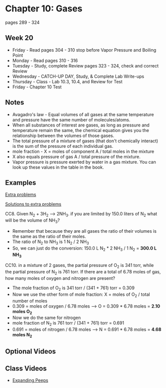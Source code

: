 # Chapter 10: Gases

pages 289 - 324

## Week 20

- Friday - Read pages 304 - 310 stop before Vapor Pressure and Boiling Point 
- Monday - Read pages 310 - 316
- Tuesday - Study, complete Review pages 323 - 324, check and correct Review
- Wednesday - CATCH-UP DAY, Study, & Complete Lab Write-ups
- Thursday - Class - Lab 10.3, 10.4, and Review for Test
- Friday - Chapter 10 Test

## Notes

- Avagadro's law - Equal volumes of all gases at the same temperature and pressure have the same number of molecules/atoms.
- When all substances of interest are gases, as long as pressure and temperature remain the same, the chemical equation gives you the relationship between the volumes of those gases.
- The total pressure of a mixture of gases (that don't chemically interact) is the sum of the pressure of each individual gas.
- mole fraction - X = moles of component A / total moles in the mixture
- X also equals pressure of gas A / total pressure of the mixture.
- Vapor pressure is pressure exerted by water in a gas mixture. You can look up these values in the table in the book.

## Examples

[Extra problems](https://bereanbuilders.com/olc/ddchem/ch10_exprob.pdf)

[Solutions to extra problems](https://bereanbuilders.com/olc/ddchem/ch10_exproba.pdf)

CC8. Given N<sub>2</sub> + 3H<sub>2</sub> --> 2NH<sub>3</sub>. if you are limited by 150.0 liters of N<sub>2</sub> what will be the volume of NH<sub>3</sub>?
- Remember that because they are all gases the ratio of their volumes is the same as the ratio of their moles.
- The ratio of N<sub>2</sub> to NH<sub>3</sub> is 1 N<sub>2</sub> / 2 NH<sub>3</sub>
- So, we can just do the conversion: 150.0 L N<sub>2</sub> * 2 NH<sub>3</sub> / 1 N<sub>2</sub> = **300.0 L NH<sub>3</sub>**

CC10. in a mixture of 2 gases, the partial pressure of O<sub>2</sub> is 341 torr, while the partial pressure of N<sub>2</sub> is 761 torr. If there are a total of 6.78 moles of gas, how many moles of oxygen and nitrogen are present?
- The mole fraction of O<sub>2</sub> is 341 torr / (341 + 761) torr = 0.309
- Now we use the other form of mole fraction: X = moles of O<sub>2</sub> / total number of moles
- 0.309 = moles of oxygen / 6.78 moles --> O = 0.309 * 6.78 moles = **2.10 moles O<sub>2</sub>**
- Now we do the same for nitrogen
- mole fraction of N<sub>2</sub> is 761 torr / (341 + 761) torr = 0.691
- 0.691 = moles of nitrogen / 6.78 moles --> N = 0.691 * 6.78 moles = **4.68 moles N<sub>2</sub>**

## Optional Videos

## Class Videos

- [Expanding Peeps](https://youtu.be/fxLY1SGXV_E)
